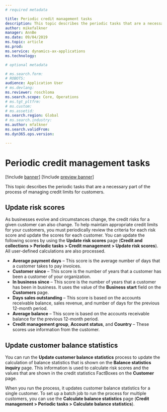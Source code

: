 ```yaml
---
# required metadata

title: Periodic credit management tasks
description: This topic describes the periodic tasks that are a necessary part of the process of managing credit limits for cutomers. 
author: mikefalkner
manager: AnnBe
ms.date: 09/04/2019
ms.topic: article
ms.prod: 
ms.service: dynamics-ax-applications
ms.technology: 

# optional metadata

# ms.search.form:  
# ROBOTS: 
audience: Application User
# ms.devlang: 
ms.reviewer: roschloma
ms.search.scope: Core, Operations
# ms.tgt_pltfrm: 
# ms.custom: 
# ms.assetid: 
ms.search.region: Global
# ms.search.industry: 
ms.author: mfalkner
ms.search.validFrom: 
ms.dyn365.ops.version: 

---
```


# Periodic credit management tasks

[!include [banner](../includes/banner.md)]
[!include [preview banner](../includes/preview-banner.md)]

This topic describes the periodic tasks that are a necessary part of the process of managing credit limits for customers.

## Update risk scores

As businesses evolve and circumstances change, the credit risks for a given customer can also change. To help maintain appropriate credit limits for your customers, you must periodically review the criteria for each risk score and update the scores for each customer. You can update the following scores by using the **Update risk scores** page (**Credit and collections \> Periodic tasks \> Credit management \> Update risk scores**). All user-defined calculations are also processed.

- **Average payment days** – This score is the average number of days that a customer takes to pay invoices.
- **Customer since** – This score is the number of years that a customer has been a customer of your organization.
- **In business since** – This score is the number of years that a customer has been in business. It uses the value of the **Business start** field on the **Customers** page.
- **Days sales outstanding** – This score is based on the accounts receivable balance, sales revenue, and number of days for the previous 12-month period.
- **Average balance** – This score is based on the accounts receivable balance for the previous 12-month period.
- **Credit management group**, **Account status**, and **Country** – These scores use information from the customer.

## Update customer balance statistics

You can run the **Update customer balance statistics** process to update the calculation of balance statistics that is shown on the **Balance statistics inquiry** page. This information is used to calculate risk scores and the values that are shown in the credit statistics FactBoxes on the **Customer** page.

When you run the process, it updates customer balance statistics for a single customer. To set up a batch job to run the process for multiple customers, you can use the **Calculate balance statistics** page (**Credit management \> Periodic tasks \> Calculate balance statistics**).
